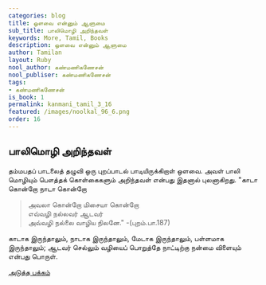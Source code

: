 ```yaml
---
categories: blog
title: ஒளவை என்னும் ஆளுமை
sub_title: பாலிமொழி அறிந்தவள்
keywords: More, Tamil, Books
description: ஒளவை என்னும் ஆளுமை
author: Tamilan
layout: Ruby
nool_author: கண்மணிகணேசன்
nool_publiser: கண்மணிகணேசன்
tags: 
- கண்மணிகணேசன்
is_book: 1
permalink: kanmani_tamil_3_16
featured: /images/noolkal_96_6.png
order: 16
---
```



## பாலிமொழி அறிந்தவள்

தம்மபதப் பாடலைத் தழுவி ஒரு புறப்பாடல் பாடியிருக்கிறாள் ஒளவை. அவள் பாலி மொழியும் பௌத்தக் கொள்கைகளும் அறிந்தவள் என்பது இதனால் புலனாகிறது. "காடா கொன்றோ நாடா கொன்றோ

> அவலா கொன்றோ மிசையா கொன்றோ  
>  எவ்வழி நல்லவர் ஆடவர்  
>  அவ்வழி நல்லை வாழிய நிலனே." -(புறம்.பா.187)

காடாக இருந்தாலும், நாடாக இருந்தாலும், மேடாக இருந்தாலும், பள்ளமாக இருந்தாலும்; ஆடவர் செல்லும் வழியைப் பொறுத்தே நாட்டிற்கு நன்மை விளையும் என்பது பொருள்.

[அடுத்த பக்கம்](kanmani_tamil_3_17)
